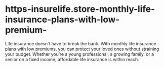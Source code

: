 # https-insurelife.store-monthly-life-insurance-plans-with-low-premium-
Life insurance doesn’t have to break the bank. With monthly life insurance plans with low premiums, you can protect your loved ones without straining your budget. Whether you’re a young professional, a growing family, or a senior on a fixed income, affordable life insurance is within reach. 
